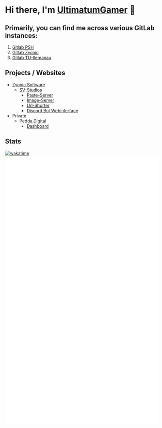 # Hi there, I'm [UltimatumGamer][website] 👋

## Primarily, you can find me across various GitLab instances:
1. [Gitlab PSH](https://gitlab.psh.services/ultimatumgamer)
2. [Gitlab Zyonic](https://gitlab.zyonicsoftware.com/UltimatumGamer)
3. [Gitlab TU-Ilemanau](https://gitlab.tu-ilmenau.de/pele7932)

## Projects / Websites
- [Zyonic Software](https://zyonicsoftware.com/) 
  - [SV-Studios](https://sv-studios.net/)
    - [Paste-Server](https://paste.sv-studios.net/)
    - [Image-Server](https://image.sv-studios.net/)
    - [Url-Shorter](https://url.sv-studios.net/)
    - [Discord Bot Webinterface](https://panel.sv-studios.net/)
- Private
  - [Pedda.Digital](https://pedda.digital/)
    - [Dashboard](https://dashboard.pedda.digital/) 

## Stats
[![wakatime](https://wakatime.com/badge/user/0491e8de-5c83-454d-bc08-24d9521cee16.svg)](https://wakatime.com/@0491e8de-5c83-454d-bc08-24d9521cee16)
![Metrics](https://github.com/UltimatumGamer/UltimatumGamer/blob/master/github-metrics.svg)

[website]: https://pedda.digital
[gitlab]: https://gitlab.zyonicsoftware.com/UltimatumGamer/
[twitter]: https://twitter.com/ultimatumgamer1
[youtube]: https://www.youtube.com/channel/UCHAwnRWgTi3Pp_T6cHBSr4Q
[instagram]: https://instagram.com/ultimatumgamer1

